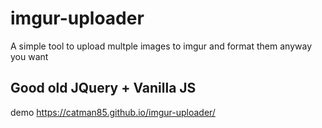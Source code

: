 # imgur-uploader
A simple tool to upload multple images to imgur and format them anyway you want

## Good old JQuery + Vanilla JS
demo https://catman85.github.io/imgur-uploader/
